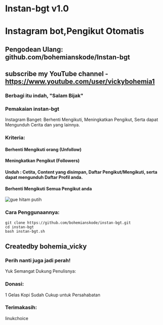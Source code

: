 # Instan-bgt v1.0
# Instagram bot,Pengikut Otomatis
## Pengodean Ulang: github.com/bohemianskode/Instan-bgt
## subscribe my YouTube channel - https://www.youtube.com/user/vickybohemia1
### Berbagi itu indah, "Salam Bijak" 
### Pemakaian instan-bgt
Instagram Banget: Berhenti Mengikuti, Meningkatkan Pengikut, Serta dapat Mengunduh Cerita dan yang lainnya. 

### Kriteria:
#### Berhenti Mengikuti orang (Unfollow)
#### Meningkatkan Pengikut (Followers)
#### Unduh : Cetita, Content yang disimpan, Daftar Pengikut/Mengikuti, serta dapat mengunduh Daftar Profil anda.
#### Berhenti Mengikuti Semua Pengikut anda


![gue hitam putih](https://user-images.githubusercontent.com/68543155/90979473-76811600-e57f-11ea-8aa7-fbb6ab46b3c0.jpg)


### Cara Penggunaannya:
```
git clone https://github.com/bohemianskode/instan-bgt.git
cd instan-bgt
bash instan-bgt.sh
```

## Createdby bohemia_vicky



### Perih nanti juga jadi perah!
Yuk Semangat Dukung Penulisnya:
### Donasi:
1 Gelas Kopi Sudah Cukup untuk Persahabatan
### Terimakasih:
linukchoice
